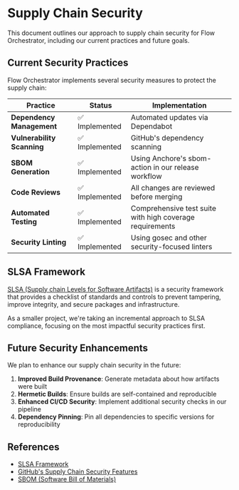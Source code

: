 # Supply Chain Security

This document outlines our approach to supply chain security for Flow Orchestrator, including our current practices and future goals.

## Current Security Practices

Flow Orchestrator implements several security measures to protect the supply chain:

| Practice | Status | Implementation |
|----------|--------|----------------|
| **Dependency Management** | ✅ Implemented | Automated updates via Dependabot |
| **Vulnerability Scanning** | ✅ Implemented | GitHub's dependency scanning |
| **SBOM Generation** | ✅ Implemented | Using Anchore's sbom-action in our release workflow |
| **Code Reviews** | ✅ Implemented | All changes are reviewed before merging |
| **Automated Testing** | ✅ Implemented | Comprehensive test suite with high coverage requirements |
| **Security Linting** | ✅ Implemented | Using gosec and other security-focused linters |

## SLSA Framework

[SLSA (Supply chain Levels for Software Artifacts)](https://slsa.dev/) is a security framework that provides a checklist of standards and controls to prevent tampering, improve integrity, and secure packages and infrastructure.

As a smaller project, we're taking an incremental approach to SLSA compliance, focusing on the most impactful security practices first.

## Future Security Enhancements

We plan to enhance our supply chain security in the future:

1. **Improved Build Provenance**: Generate metadata about how artifacts were built
2. **Hermetic Builds**: Ensure builds are self-contained and reproducible
3. **Enhanced CI/CD Security**: Implement additional security checks in our pipeline
4. **Dependency Pinning**: Pin all dependencies to specific versions for reproducibility

## References

- [SLSA Framework](https://slsa.dev/)
- [GitHub's Supply Chain Security Features](https://docs.github.com/en/code-security/supply-chain-security)
- [SBOM (Software Bill of Materials)](https://www.cisa.gov/sbom) 